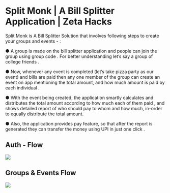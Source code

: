 # Split Monk | A Bill Splitter Application | Zeta Hacks 
Split Monk is A Bill Splitter Solution that involves following steps to create your groups and events - :

● A group is made on the bill splitter application and people can join the group using group code . For better understanding let’s say a group of
college friends .

● Now, whenever any event is completed (let’s take pizza party as our event) and bills are paid then any one member of the group can create an event on app mentioning the total amount, and how much amount is paid by each individual .

● With the event being created, the application smartly calculates and distributes the total amount according to how much each of them paid , and shows detailed report of who should pay to whom and how much, in-order to equally distribute the total amount.
 
● Also, the application provides pay feature, so that after the report is generated they can transfer the money using UPI in just one click .

## Auth - Flow 
<img src="https://github.com/ishaandwivedi1234/split-monk/blob/master/images/a.png"/>

## Groups & Events Flow 
<img src="https://github.com/ishaandwivedi1234/split-monk/blob/master/images/b.png"/>
